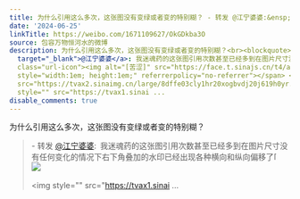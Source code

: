 ```yaml
---
title: 为什么引用这么多次，这张图没有变绿或者变的特别糊？ - 转发 @江宁婆婆:&ensp;我迷魂药的这张图引用次数甚至已经多到在图片尺寸没有任何变化的情况下右下角叠加...
date: '2024-06-25'
linkTitle: https://weibo.com/1671109627/OkGDkba3O
source: 包容万物恒河水的微博
description: 为什么引用这么多次，这张图没有变绿或者变的特别糊？<br><blockquote> - 转发 <a href="https://weibo.com/2382356540"
  target="_blank">@江宁婆婆</a>: 我迷魂药的这张图引用次数甚至已经多到在图片尺寸没有任何变化的情况下右下角叠加的水印已经出现各种横向和纵向偏移了<span
  class="url-icon"><img alt="[苦涩]" src="https://face.t.sinajs.cn/t4/appstyle/expression/ext/normal/7e/2021_bitter_org.png"
  style="width:1em; height:1em;" referrerpolicy="no-referrer"></span> <img style=""
  src="https://tvax2.sinaimg.cn/large/8dffe03cly1hr20xogbvdj20j619h0yr.jpg" referrerpolicy="no-referrer"><br><br><img
  style="" src="https://tvax1.sinai ...
disable_comments: true
---
```

为什么引用这么多次，这张图没有变绿或者变的特别糊？<br><blockquote> - 转发 <a href="https://weibo.com/2382356540" target="_blank">@江宁婆婆</a>: 我迷魂药的这张图引用次数甚至已经多到在图片尺寸没有任何变化的情况下右下角叠加的水印已经出现各种横向和纵向偏移了<span class="url-icon"><img alt="[苦涩]" src="https://face.t.sinajs.cn/t4/appstyle/expression/ext/normal/7e/2021_bitter_org.png" style="width:1em; height:1em;" referrerpolicy="no-referrer"></span> <img style="" src="https://tvax2.sinaimg.cn/large/8dffe03cly1hr20xogbvdj20j619h0yr.jpg" referrerpolicy="no-referrer"><br><br><img style="" src="https://tvax1.sinai ...